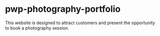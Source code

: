 # pwp-photography-portfolio
This website is designed to attract customers and present the opportunity to book a photography session.
